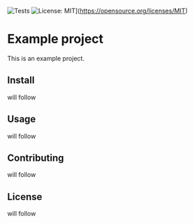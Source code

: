 ![Tests](https://github.com/florence-bockting/example-project/actions/workflows/docs.yml/badge.svg)
![License: MIT](https://img.shields.io/badge/License-MIT-red.svg)](https://opensource.org/licenses/MIT)

# Example project 

This is an example project. 

## Install
will follow

## Usage
will follow

## Contributing
will follow

## License 
will follow
